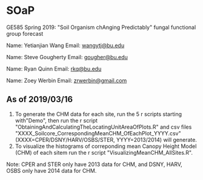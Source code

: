 # SOaP
GE585 Spring 2019: "Soil Organism chAnging Predictably" fungal functional group forecast

Name: Yetianjian Wang
Email: wangytj@bu.edu

Name: Steve Gougherty
Email: gougher@bu.edu

Name: Ryan Quinn 
Email: rkq@bu.edu 

Name: Zoey Werbin
Email: zrwerbin@gmail.com



## As of 2019/03/16

1. To generate the CHM data for each site, run the 5 r scripts starting with"Demo", then run the r script "ObtainingAndCalculatingTheLocatingUnitAreaOfPlots.R" and csv files "XXXX_Soilcore_CorrespondingMeanCHM_OfEachPlot_YYYY.csv" (XXXX=CPER/DSNY/HARV/OSBS/STER, YYYY=2013/2014) will generate.
2. To visualize the histograms of correponding mean Canopy Height Model (CHM) of each sitem run the r script "VisualizingMeanCHM_AllSites.R".

Note: CPER and STER only have 2013 data for CHM, and DSNY, HARV, OSBS only have 2014 data for CHM.
